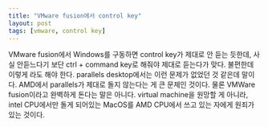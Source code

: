```yaml
---
title: "VMware fusion에서 control key"
layout: post
tags: [vmware, control key]
---
```


VMware fusion에서 Windows를 구동하면 control key가 제대로 안 듣는 듯한데, 사실 안듣느다기 보단 ctrl + command key로 해줘야 제대로 듣는다가 맞다. 불편한데 이렇게 라도 해야 한다. parallels desktop에서는 이런 문제가 없었던 것 같은데 말이다. AMD에서 parallels가 제대로 돌지 않는다는 게 큰 문제인 것이다. 물론 VMWare fusion이라고 완벽하게 돈다는 말은 아니다. virtual machine을 원망할 게 아니라, intel CPU에서만 돌게 되어있는 MacOS를 AMD CPU에서 쓰고 있는 자에게 원죄가 있는 것이다. 
